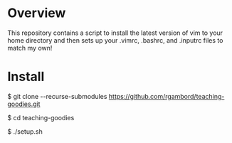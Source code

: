 # Overview

This repository contains a script to install the latest version of vim to your home directory and then sets up your .vimrc, .bashrc, and .inputrc files to match my own!

# Install

$ git clone --recurse-submodules https://github.com/rgambord/teaching-goodies.git

$ cd teaching-goodies

$ ./setup.sh

